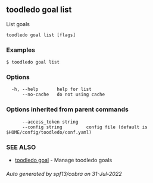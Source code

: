 ## toodledo goal list

List goals

```
toodledo goal list [flags]
```

### Examples

```
$ toodledo goal list

```

### Options

```
  -h, --help       help for list
      --no-cache   do not using cache
```

### Options inherited from parent commands

```
      --access_token string   
      --config string         config file (default is $HOME/config/toodledo/conf.yaml)
```

### SEE ALSO

* [toodledo goal](toodledo_goal.md)	 - Manage toodledo goals

###### Auto generated by spf13/cobra on 31-Jul-2022
